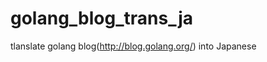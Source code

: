 golang_blog_trans_ja
====================

tlanslate golang blog(http://blog.golang.org/) into Japanese
